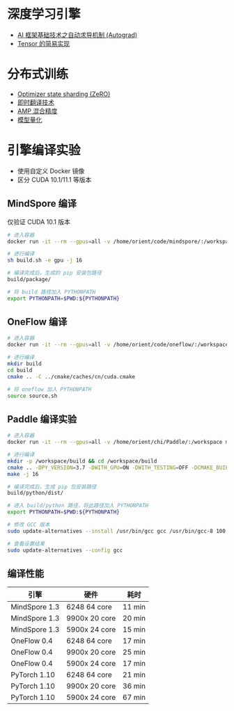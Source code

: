 # 深度学习引擎

- [AI 框架基础技术之自动求导机制 (Autograd)
](https://zhuanlan.zhihu.com/p/347385418)
- [Tensor 的简易实现](https://zhuanlan.zhihu.com/p/340228853)


# 分布式训练

- [Optimizer state sharding (ZeRO)](https://zhuanlan.zhihu.com/p/394064174)
- [即时翻译技术](https://zhuanlan.zhihu.com/p/381119145)
- [AMP 混合精度](https://zhuanlan.zhihu.com/p/375224982)
- [模型量化](https://zhuanlan.zhihu.com/p/354921065)

# 引擎编译实验

- 使用自定义 Docker 镜像
- 区分 CUDA 10.1/11.1 等版本

## MindSpore 编译

仅验证 CUDA 10.1 版本

```bash
# 进入容器
docker run -it --rm --gpus=all -v /home/orient/code/mindspore/:/workspace devenv:0.3 bash

# 进行编译
sh build.sh -e gpu -j 16

# 编译完成后，生成的 pip 安装包路径
build/package/

# 将 build 路径加入 PYTHONPATH
export PYTHONPATH=$PWD:${PYTHONPATH}
```

## OneFlow 编译

```bash
# 进入容器
docker run -it --rm --gpus=all -v /home/orient/code/oneflow/:/workspace devenv:0.3 bash

# 进行编译
mkdir build
cd build
cmake .. -C ../cmake/caches/cn/cuda.cmake

# 将 oneflow 加入 PYTHONPATH
source source.sh
```

## Paddle 编译实验

```bash
# 进入容器
docker run -it --rm --gpus=all -v /home/orient/chi/Paddle/:/workspace mindspore paddlepaddle/paddle:latest-dev-cuda10.1-cudnn7-gcc82 bash

# 进行编译
mkdir -p /workspace/build && cd /workspace/build
cmake .. -DPY_VERSION=3.7 -DWITH_GPU=ON -DWITH_TESTING=OFF -DCMAKE_BUILD_TYPE=Release
make -j 16

# 编译完成后，生成 pip 包安装路径
build/python/dist/

# 进入 build/python 路径，将此路径加入 PYTHONPATH
export PYTHONPATH=$PWD:${PYTHONPATH}

# 修改 GCC 版本
sudo update-alternatives --install /usr/bin/gcc gcc /usr/bin/gcc-8 100

# 查看设置结果
sudo update-alternatives --config gcc
```

## 编译性能

| 引擎          | 硬件          | 耗时   |
| ------------- | ------------- | ------ |
| MindSpore 1.3 | 6248 64 core  | 11 min |
| MindSpore 1.3 | 9900x 20 core | 20 min |
| MindSpore 1.3 | 5900x 24 core | 15 min |
| OneFlow 0.4   | 6248 64 core  | 17 min |
| OneFlow 0.4   | 9900x 20 core | 25 min |
| OneFlow 0.4   | 5900x 24 core | 17 min |
| PyTorch 1.10  | 6248 64 core  | 21 min |
| PyTorch 1.10  | 9900x 20 core | 36 min |
| PyTorch 1.10  | 5900x 24 core | 67 min |